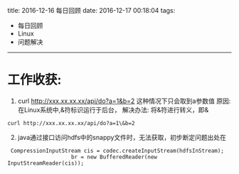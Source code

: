 title: 2016-12-16 每日回顾
date: 2016-12-17 00:18:04
tags:
- 每日回顾
- Linux
- 问题解决
---
# 工作收获: 
1. curl http://xxx.xx.xx.xx/api/do?a=1&b=2 这种情况下只会取到a参数值
原因: 在Linux系统中,&符标识运行于后台，
解决办法: 将&符进行转义，即\&
```
curl http://xxx.xx.xx.xx/api/do?a=1\&b=2
```
2. java通过接口访问hdfs中的snappy文件时，无法获取，初步断定问题出处在
```
 CompressionInputStream cis = codec.createInputStream(hdfsInStream);
			        br = new BufferedReader(new InputStreamReader(cis));
```
